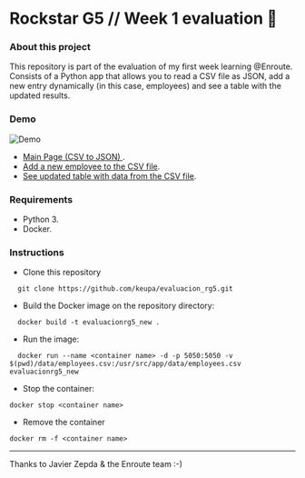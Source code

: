 # Rockstar G5 // Week 1 evaluation 💫

### About this project 

This repository is part of the evaluation of my first week learning @Enroute.
Consists of a Python app that allows you to read a CSV file as JSON, add a new entry dynamically (in this case, employees) and see a table with the updated results.

### Demo
   ![Demo](https://media2.giphy.com/media/lglsKxXZOfEKMQRofs/giphy.gif)
  - [Main Page (CSV to JSON) ](http://69.164.206.106:5050/).
  - [Add a new employee to the CSV file](http://69.164.206.106:5050/new_employee).
  - [See updated table with data from the CSV file](http://69.164.206.106:5050/employee_table).

### Requirements 
  - Python 3.
  - Docker.
  
### Instructions
  - Clone this repository 
  ```
    git clone https://github.com/keupa/evaluacion_rg5.git
  ```
  - Build the Docker image on the repository directory: 
  ```
    docker build -t evaluacionrg5_new .  
  ```
  - Run the image:
  ```
    docker run --name <container name> -d -p 5050:5050 -v $(pwd)/data/employees.csv:/usr/src/app/data/employees.csv evaluacionrg5_new
  ```
  - Stop the container:
  ```
  docker stop <container name>
  ```
  - Remove the container
  ```
  docker rm -f <container name>
  ```
  
-------------

Thanks to Javier Zepda & the Enroute team :-) 
 
 
  
  


